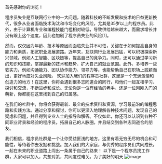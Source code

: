  首先感谢你的浏览！
 
  程序员失业是互联网行业中的一大问题。随着科技的不断发展和技术的日益更新换代，很多从业者面临技术淘汰和市场变化的风险，尤其是35岁以上的程序员。此外，由于计算机专业和编程技能门槛相对较低，导致供给越来越大，而需求增长并没有跟上这个速度，因此也加剧了程序员失业的风险[1]。

然而，仅仅因为年龄、技术等原因而面临失业并不可怕，关键在于如何提高自身的能力和素质，拓宽职业发展道路。近年来，互联网行业发展迅猛，可以积极探索新兴领域，例如人工智能、区块链等，提高自己的竞争力。同时，还可以通过学习新的知识和技能，掌握最新的技术和趋势，扩大自己的就业范围。此外，多培养一些软实力，例如沟通能力、团队协作能力、领导力等，也能帮助自己在职场上脱颖而出，更好地应对失业风险。
   欢迎加入我们的程序员社群，这里是一个充满激情和创造力的地方！在这里，你将会遇到很多志同道合的同行，和他们一起互相学习、探讨和交流，不断进步和成长。无论你是一位有经验的老手，还是一位刚刚入门的萌新，你都能在这里找到自己的归属感。

在我们的社群中，你将会获得最新、最全的技术资料和资源，学习最前沿的编程思路和实践方法。通过分享和探讨，你可以更深入地理解各种技术问题，发现自己的疑虑和问题，并且得到专业人士的指导和解答。不仅如此，你还可以认识到各种不同职业背景和经验的程序员，拓展自己的人脉圈，并且结交到各种志同道合的朋友。

我们相信，程序员社群是一个让你受益匪浅的地方，这里有着无穷无尽的机会和可能性，等待着你去发掘和挑战。加入我们的大家庭，与优秀的程序员们共同成长，一起在未来的职业道路上闯出一条属于自己的路来！
以下是一个程序员找工作群，大家可以加入，共想对策，共同度过难关。为了美好的明天
![image](https://user-images.githubusercontent.com/6695497/233613054-8563645a-17b8-465e-ac1d-2213b0bf5b35.png)

